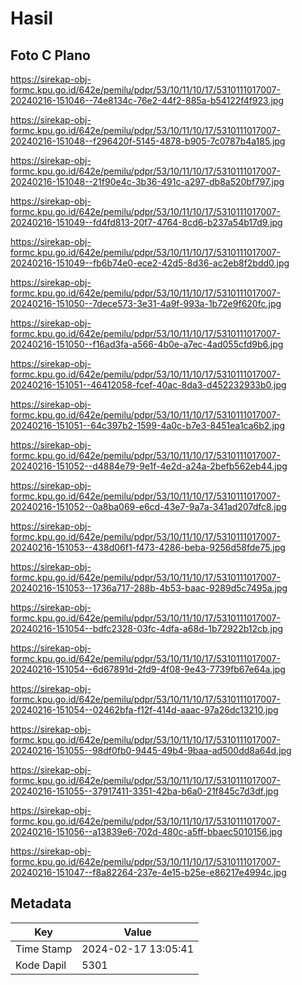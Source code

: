 # Hasil

## Foto C Plano

https://sirekap-obj-formc.kpu.go.id/642e/pemilu/pdpr/53/10/11/10/17/5310111017007-20240216-151046--74e8134c-76e2-44f2-885a-b54122f4f923.jpg

https://sirekap-obj-formc.kpu.go.id/642e/pemilu/pdpr/53/10/11/10/17/5310111017007-20240216-151048--f296420f-5145-4878-b905-7c0787b4a185.jpg

https://sirekap-obj-formc.kpu.go.id/642e/pemilu/pdpr/53/10/11/10/17/5310111017007-20240216-151048--21f90e4c-3b36-491c-a297-db8a520bf797.jpg

https://sirekap-obj-formc.kpu.go.id/642e/pemilu/pdpr/53/10/11/10/17/5310111017007-20240216-151049--fd4fd813-20f7-4764-8cd6-b237a54b17d9.jpg

https://sirekap-obj-formc.kpu.go.id/642e/pemilu/pdpr/53/10/11/10/17/5310111017007-20240216-151049--fb6b74e0-ece2-42d5-8d36-ac2eb8f2bdd0.jpg

https://sirekap-obj-formc.kpu.go.id/642e/pemilu/pdpr/53/10/11/10/17/5310111017007-20240216-151050--7dece573-3e31-4a9f-993a-1b72e9f620fc.jpg

https://sirekap-obj-formc.kpu.go.id/642e/pemilu/pdpr/53/10/11/10/17/5310111017007-20240216-151050--f16ad3fa-a566-4b0e-a7ec-4ad055cfd9b6.jpg

https://sirekap-obj-formc.kpu.go.id/642e/pemilu/pdpr/53/10/11/10/17/5310111017007-20240216-151051--46412058-fcef-40ac-8da3-d452232933b0.jpg

https://sirekap-obj-formc.kpu.go.id/642e/pemilu/pdpr/53/10/11/10/17/5310111017007-20240216-151051--64c397b2-1599-4a0c-b7e3-8451ea1ca6b2.jpg

https://sirekap-obj-formc.kpu.go.id/642e/pemilu/pdpr/53/10/11/10/17/5310111017007-20240216-151052--d4884e79-9e1f-4e2d-a24a-2befb562eb44.jpg

https://sirekap-obj-formc.kpu.go.id/642e/pemilu/pdpr/53/10/11/10/17/5310111017007-20240216-151052--0a8ba069-e6cd-43e7-9a7a-341ad207dfc8.jpg

https://sirekap-obj-formc.kpu.go.id/642e/pemilu/pdpr/53/10/11/10/17/5310111017007-20240216-151053--438d06f1-f473-4286-beba-9256d58fde75.jpg

https://sirekap-obj-formc.kpu.go.id/642e/pemilu/pdpr/53/10/11/10/17/5310111017007-20240216-151053--1736a717-288b-4b53-baac-9289d5c7495a.jpg

https://sirekap-obj-formc.kpu.go.id/642e/pemilu/pdpr/53/10/11/10/17/5310111017007-20240216-151054--bdfc2328-03fc-4dfa-a68d-1b72922b12cb.jpg

https://sirekap-obj-formc.kpu.go.id/642e/pemilu/pdpr/53/10/11/10/17/5310111017007-20240216-151054--6d67891d-2fd9-4f08-9e43-7739fb67e64a.jpg

https://sirekap-obj-formc.kpu.go.id/642e/pemilu/pdpr/53/10/11/10/17/5310111017007-20240216-151054--02462bfa-f12f-414d-aaac-97a26dc13210.jpg

https://sirekap-obj-formc.kpu.go.id/642e/pemilu/pdpr/53/10/11/10/17/5310111017007-20240216-151055--98df0fb0-9445-49b4-9baa-ad500dd8a64d.jpg

https://sirekap-obj-formc.kpu.go.id/642e/pemilu/pdpr/53/10/11/10/17/5310111017007-20240216-151055--37917411-3351-42ba-b6a0-21f845c7d3df.jpg

https://sirekap-obj-formc.kpu.go.id/642e/pemilu/pdpr/53/10/11/10/17/5310111017007-20240216-151056--a13839e6-702d-480c-a5ff-bbaec5010156.jpg

https://sirekap-obj-formc.kpu.go.id/642e/pemilu/pdpr/53/10/11/10/17/5310111017007-20240216-151047--f8a82264-237e-4e15-b25e-e86217e4994c.jpg


## Metadata

| Key        | Value               |
| ---------- | ------------------- |
| Time Stamp | 2024-02-17 13:05:41 |
| Kode Dapil | 5301                |




